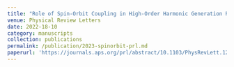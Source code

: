 ```yaml
---
title: "Role of Spin-Orbit Coupling in High-Order Harmonic Generation Revealed by Supercycle Rydberg Trajectories"
venue: Physical Review Letters
date: 2022-18-10
category: manuscripts
collection: publications
permalink: /publication/2023-spinorbit-prl.md
paperurl: 'https://journals.aps.org/prl/abstract/10.1103/PhysRevLett.129.173202'
---
```

